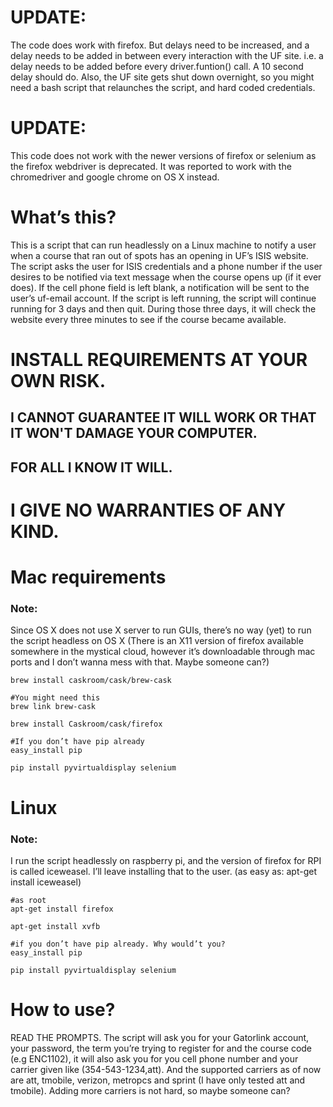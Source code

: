 # UPDATE:

The code does work with firefox. But delays need to be increased, and a delay needs to be added in between every interaction with the UF site. i.e. a delay needs to be added before every driver.funtion() call. A 10 second delay should do. Also, the UF site gets shut down overnight, so you might need a bash script that relaunches the script, and hard coded credentials.

# UPDATE:
This code does not work with the newer versions of firefox or selenium as the firefox webdriver is deprecated.
It was reported to work with the chromedriver and google chrome on OS X instead.

# What’s this?

This is a script that can run headlessly on a Linux machine to notify a user when a course that ran out of spots has an opening in UF’s ISIS website. The script asks the user for ISIS credentials and a phone number if the user desires to be notified via text message when the course opens up (if it ever does). If the cell phone field is left blank, a notification will be sent to the user’s uf-email account. If the script is left running, the script will continue running for 3 days and then quit. During those three days, it will check the website every three minutes to see if the course became available.

# INSTALL REQUIREMENTS AT YOUR OWN RISK. 
## I CANNOT GUARANTEE IT WILL WORK OR THAT IT WON'T DAMAGE YOUR COMPUTER. 
## FOR ALL I KNOW IT WILL. 
# I GIVE NO WARRANTIES OF ANY KIND.

# Mac requirements

### Note:
Since OS X does not use X server to run GUIs, there’s no way (yet) to run the script headless on OS X (There is an X11 version of firefox available somewhere in the mystical cloud, however it’s downloadable through mac ports and I don’t wanna mess with that. Maybe someone can?)



	brew install caskroom/cask/brew-cask

	#You might need this	
	brew link brew-cask

	brew install Caskroom/cask/firefox

	#If you don’t have pip already	
	easy_install pip

	pip install pyvirtualdisplay selenium




# Linux

### Note: 
I run the script headlessly on raspberry pi, and the version of firefox for RPI is called iceweasel. I’ll leave installing that to the user. (as easy as: apt-get install iceweasel) 



	
	#as root
	apt-get install firefox

	apt-get install xvfb
	
	#if you don’t have pip already. Why would’t you?
	easy_install pip

	pip install pyvirtualdisplay selenium



# How to use?

READ THE PROMPTS.
The script will ask you for your Gatorlink account, your password, the term you’re trying to register for and the course code (e.g ENC1102), it will also ask you for you cell phone number and your carrier given like (354-543-1234,att). And the supported carriers as of now are att, tmobile, verizon, metropcs and sprint (I have only tested att and tmobile). Adding more carriers is not hard, so maybe someone can?


		
